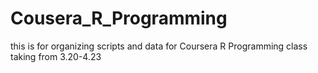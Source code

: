 # Cousera_R_Programming
this is for organizing scripts and data for Coursera R Programming class taking from 3.20-4.23
